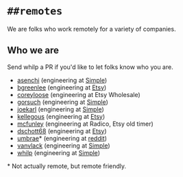 # `##remotes`

We are folks who work remotely for a variety of companies.

## Who we are

Send whilp a PR if you'd like to let folks know who you are.

- [asenchi][] (engineering at [Simple][])
- [bgreenlee][] (engineering at [Etsy][])
- [coreyloose][] (engineering at Etsy Wholesale)
- [gorsuch][] (engineering at [Simple][])
- [joekarl][] (engineering at [Simple][])
- [kellegous][] (engineering at [Etsy][])
- [mcfunley][] (engineering at Radico, Etsy old timer)
- [dschott68][] (engineering at [Etsy][])
- [umbrae][]* (engineering at [reddit][])
- [vanvlack][] (engineering at [Simple][])
- [whilp][] (engineering at [Simple][])

[asenchi]: https://twitter.com/asenchi
[bgreenlee]: https://twitter.com/bgreenlee
[coreyloose]: https://twitter.com/coreyloose
[gorsuch]: https://twitter.com/michaelgorsuch
[joekarl]: https://twitter.com/joekarl
[kellegous]: http://twitter.com/kellegous
[mcfunley]: https://twitter.com/mcfunley
[dschott68]: https://twitter.com/dschott68
[umbrae]: https://twitter.com/chrisdary
[vanvlack]: https://twitter.com/vanvlack
[whilp]: https://twitter.com/whilp

[Etsy]: https://etsy.com
[reddit]: https://www.reddit.com/
[Simple]: https://simple.com/

\* Not actually remote, but remote friendly.
